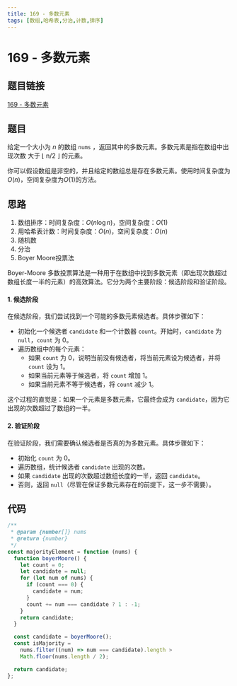 ```yaml
---
title: 169 - 多数元素
tags: [数组,哈希表,分治,计数,排序]
---
```


# 169 - 多数元素

## 题目链接
[169 - 多数元素](https://leetcode.cn/problems/majority-element/description/)

## 题目
给定一个大小为 $n$ 的数组 `nums` ，返回其中的多数元素。多数元素是指在数组中出现次数 大于 ⌊ n/2 ⌋ 的元素。

你可以假设数组是非空的，并且给定的数组总是存在多数元素。使用时间复杂度为$O(n)$，空间复杂度为$O(1)$的方法。

## 思路
1. 数组排序：时间复杂度：$O(n\log n)$，空间复杂度：$O(1)$
2. 用哈希表计数：时间复杂度：$O(n)$，空间复杂度：$O(n)$
3. 随机数
4. 分治
5. Boyer Moore投票法

Boyer-Moore 多数投票算法是一种用于在数组中找到多数元素（即出现次数超过数组长度一半的元素）的高效算法。它分为两个主要阶段：候选阶段和验证阶段。

#### 1. 候选阶段

在候选阶段，我们尝试找到一个可能的多数元素候选者。具体步骤如下：

- 初始化一个候选者 `candidate` 和一个计数器 `count`。开始时，`candidate` 为 `null`，`count` 为 0。
- 遍历数组中的每个元素：
    - 如果 `count` 为 0，说明当前没有候选者，将当前元素设为候选者，并将 `count` 设为 1。
    - 如果当前元素等于候选者，将 `count` 增加 1。
    - 如果当前元素不等于候选者，将 `count` 减少 1。

这个过程的直觉是：如果一个元素是多数元素，它最终会成为 `candidate`，因为它出现的次数超过了数组的一半。

#### 2. 验证阶段

在验证阶段，我们需要确认候选者是否真的为多数元素。具体步骤如下：

- 初始化 `count` 为 0。
- 遍历数组，统计候选者 `candidate` 出现的次数。
- 如果 `candidate` 出现的次数超过数组长度的一半，返回 `candidate`。
- 否则，返回 `null`（尽管在保证多数元素存在的前提下，这一步不需要）。

## 代码
```javascript
/**
 * @param {number[]} nums
 * @return {number}
 */
const majorityElement = function (nums) {
  function boyerMoore() {
    let count = 0;
    let candidate = null;
    for (let num of nums) {
      if (count === 0) {
        candidate = num;
      }
      count += num === candidate ? 1 : -1;
    }
    return candidate;
  }

  const candidate = boyerMoore();
  const isMajority =
    nums.filter((num) => num === candidate).length >
    Math.floor(nums.length / 2);

  return candidate;
};
```